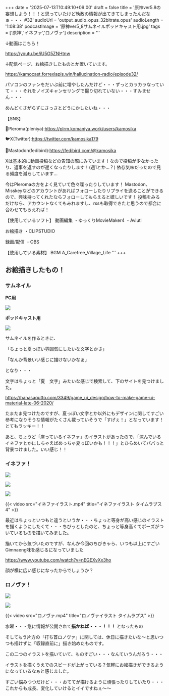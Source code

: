 +++
date = '2025-07-13T10:49:10+09:00'
draft = false
title = '原神ver5.8の妄想しよう！！！と思っていたけど執政の情報が出てきてしまったんだなぁ・・・ #32'
audioUrl = 'output_audio_opus_32bitrate.opus'
audioLength = '1:08:38'
podcastImage = '原神ver5_8サムネイルポッドキャスト用.jpg'
tags = ['原神','イネファ','ロノヴァ']
description = '''

↓動画はこちら！

https://youtu.be/iU5G5ZNHtnw

↓配信ページ、お絵描きしたものとか置いています。

https://kamocast.forrexlapis.win/hallucination-radio/episode32/

パソコンのファンをだいぶ前に増やしたんだけど・・・ずっとカラカラなっていて・・・それをノイズキャンセリングで撮り切れていない・・・すみません・・・

めんどくさがらずにさっさとどうにかしたいね・・・

【SNS】

🪻Pleroma(pleniya):https://plrm.komaniya.work/users/kamosika

🐦X(Twitter):https://twitter.com/kamosika179 

🐘Mastodon(fedibird):https://fedibird.com/@kamosika

Xは基本的に動画投稿などの告知の際にみています！なので投稿が少なかったり、返事を返すのが遅くなったりします！(週1とか…？)
依存気味だったので見る頻度を減らしています…

今はPleromaの方をよく見ていて色々喋ったりしています！
Mastodon、Misskeyなどのアカウントがあればフォローしたりリプライを送ることができるので、興味持ってくれたならフォローしてもらえると嬉しいです！
投稿をみるだけなら、アカウントなくてもみれますし、rssも取得できたと思うので都合に合わせてもらえれば！

【使用しているソフト】
動画編集
・ゆっくりMovieMaker4
・Aviutl

お絵描き
・CLIPSTUDIO

録画/配信
・OBS

【使用している素材】
BGM
A_Carefree_Village_Life
'''
+++


## お絵描きしたもの！

### サムネイル

**PC用**

![](原神ver5_8妄想サムネイル.jpg)

**ポッドキャスト用**

![](原神ver5_8サムネイルポッドキャスト用.jpg)

サムネイルを作るときに、

「ちょっと夏っぽい雰囲気にしたいな文字とかさ」

「なんか背景いい感じに描けないかなぁ」

となり・・・

文字はちょっと「夏　文字」みたいな感じで検索して、下のサイトを見つけました。

https://hanasaqutto.com/3349/game_ui_design/how-to-make-game-ui-material-late-06-2020/

たまたま見つけたのですが、夏っぽい文字とか以外にもデザインに関してすごい参考になりそうな情報がたくさん載っていそうで「すげぇ！」となっています！とてもラッキー！！

あと、ちょうど「座っているイネファ」のイラストがあったので、「涼んでいるイネファとかにしちゃえばめっちゃ夏っぽいかも！！！」とひらめいてパパっと背景つけました。いい感じ！！

### イネファ！

![](イネファガガガ.png)

![](イネファスヤァ影アリ.jpg)

![](イネファスヤァ透過.png)

{{< video src="イネファイラスト.mp4" title="イネファイラスト タイムラプス4" >}}

最近はちょっといつもと違うというか・・・ちょっと等身が高い感じのイラストを描くようにしたくて・・・ちびっとしたのと、ちょっと等身高くてポーズがついているものを描いてみました。

描いてから気づいたのですが、なんか今回のちびきゃら、いつも以上にすごいGimnaeng味を感じるになっていました

https://www.youtube.com/watch?v=nEGEXvXx3ho

顔が横に広い感じになったからでしょうか？

### ロノヴァ！

![](くつろぎロノヴァ.png)

![](ロノヴァ打ち首.png)

{{< video src="ロノヴァ.mp4" title="ロノヴァイラスト タイムラプス" >}}

水曜・・・急に情報が公開されて**描かねば・・・！！！** となったもの

そしてもう片方の「打ち首ロノヴァ」に関しては、休日に描きたいな～と思いつつも描けずに「収録直前に」描き始めたものです。

この二つのイラストを描いていて、ものすごい・・・なんていうんだろう・・・

イラストを描くうえでのスピードが上がっている？気軽にお絵描きができるようになっているなぁと感じました。

すごい悩みつつだけど・・・おててが描けるように頑張ったりしていたり・・・これからも成長、変化していけるとイイですねぇ～～


